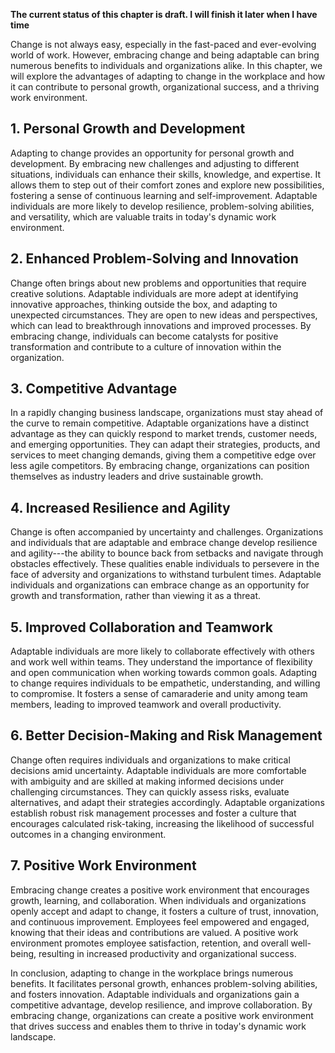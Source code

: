 **The current status of this chapter is draft. I will finish it later when I have time**

Change is not always easy, especially in the fast-paced and ever-evolving world of work. However, embracing change and being adaptable can bring numerous benefits to individuals and organizations alike. In this chapter, we will explore the advantages of adapting to change in the workplace and how it can contribute to personal growth, organizational success, and a thriving work environment.

**1. Personal Growth and Development**
--------------------------------------

Adapting to change provides an opportunity for personal growth and development. By embracing new challenges and adjusting to different situations, individuals can enhance their skills, knowledge, and expertise. It allows them to step out of their comfort zones and explore new possibilities, fostering a sense of continuous learning and self-improvement. Adaptable individuals are more likely to develop resilience, problem-solving abilities, and versatility, which are valuable traits in today's dynamic work environment.

**2. Enhanced Problem-Solving and Innovation**
----------------------------------------------

Change often brings about new problems and opportunities that require creative solutions. Adaptable individuals are more adept at identifying innovative approaches, thinking outside the box, and adapting to unexpected circumstances. They are open to new ideas and perspectives, which can lead to breakthrough innovations and improved processes. By embracing change, individuals can become catalysts for positive transformation and contribute to a culture of innovation within the organization.

**3. Competitive Advantage**
----------------------------

In a rapidly changing business landscape, organizations must stay ahead of the curve to remain competitive. Adaptable organizations have a distinct advantage as they can quickly respond to market trends, customer needs, and emerging opportunities. They can adapt their strategies, products, and services to meet changing demands, giving them a competitive edge over less agile competitors. By embracing change, organizations can position themselves as industry leaders and drive sustainable growth.

**4. Increased Resilience and Agility**
---------------------------------------

Change is often accompanied by uncertainty and challenges. Organizations and individuals that are adaptable and embrace change develop resilience and agility---the ability to bounce back from setbacks and navigate through obstacles effectively. These qualities enable individuals to persevere in the face of adversity and organizations to withstand turbulent times. Adaptable individuals and organizations can embrace change as an opportunity for growth and transformation, rather than viewing it as a threat.

**5. Improved Collaboration and Teamwork**
------------------------------------------

Adaptable individuals are more likely to collaborate effectively with others and work well within teams. They understand the importance of flexibility and open communication when working towards common goals. Adapting to change requires individuals to be empathetic, understanding, and willing to compromise. It fosters a sense of camaraderie and unity among team members, leading to improved teamwork and overall productivity.

**6. Better Decision-Making and Risk Management**
-------------------------------------------------

Change often requires individuals and organizations to make critical decisions amid uncertainty. Adaptable individuals are more comfortable with ambiguity and are skilled at making informed decisions under challenging circumstances. They can quickly assess risks, evaluate alternatives, and adapt their strategies accordingly. Adaptable organizations establish robust risk management processes and foster a culture that encourages calculated risk-taking, increasing the likelihood of successful outcomes in a changing environment.

**7. Positive Work Environment**
--------------------------------

Embracing change creates a positive work environment that encourages growth, learning, and collaboration. When individuals and organizations openly accept and adapt to change, it fosters a culture of trust, innovation, and continuous improvement. Employees feel empowered and engaged, knowing that their ideas and contributions are valued. A positive work environment promotes employee satisfaction, retention, and overall well-being, resulting in increased productivity and organizational success.

In conclusion, adapting to change in the workplace brings numerous benefits. It facilitates personal growth, enhances problem-solving abilities, and fosters innovation. Adaptable individuals and organizations gain a competitive advantage, develop resilience, and improve collaboration. By embracing change, organizations can create a positive work environment that drives success and enables them to thrive in today's dynamic work landscape.
